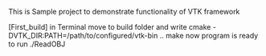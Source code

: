 This is Sample project to demonstrate functionality of VTK framework

[First_build]
in Terminal move to build folder and write 
    cmake -DVTK_DIR:PATH=/path/to/configured/vtk-bin ..
    make
now program is ready to run
    ./ReadOBJ
    